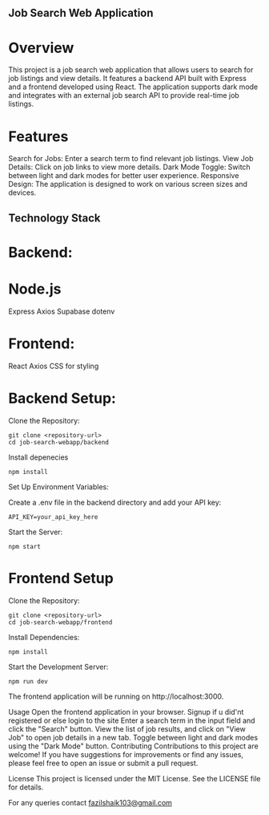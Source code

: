 ## Job Search Web Application


# Overview
This project is a job search web application that allows users to search for job listings and view details. 
It features a backend API built with Express and a frontend developed using React. The application supports dark mode
and integrates with an external job search API to provide real-time job listings.


# Features
Search for Jobs: Enter a search term to find relevant job listings.
View Job Details: Click on job links to view more details.
Dark Mode Toggle: Switch between light and dark modes for better user experience.
Responsive Design: The application is designed to work on various screen sizes and devices.

## Technology Stack
# Backend:

# Node.js
Express
Axios
Supabase
dotenv

# Frontend:
React
Axios
CSS for styling

# Backend Setup:

Clone the Repository:
```
git clone <repository-url>
cd job-search-webapp/backend
```
Install depenecies
```
npm install
```
Set Up Environment Variables:

Create a .env file in the backend directory and add your API key:

```
API_KEY=your_api_key_here
```

Start the Server:
```
npm start
```


# Frontend Setup
Clone the Repository:
```
git clone <repository-url>
cd job-search-webapp/frontend
```
Install Dependencies:
```
npm install
```
Start the Development Server:

```
npm run dev
```
The frontend application will be running on http://localhost:3000.

Usage
Open the frontend application in your browser.
Signup if u did'nt registered or else login to the site 
Enter a search term in the input field and click the "Search" button.
View the list of job results, and click on "View Job" to open job details in a new tab.
Toggle between light and dark modes using the "Dark Mode" button.
Contributing
Contributions to this project are welcome! If you have suggestions for improvements or find any issues, please feel free to open an issue or submit a pull request.

License
This project is licensed under the MIT License. See the LICENSE file for details.

For any queries contact
fazilshaik103@gmail.com
